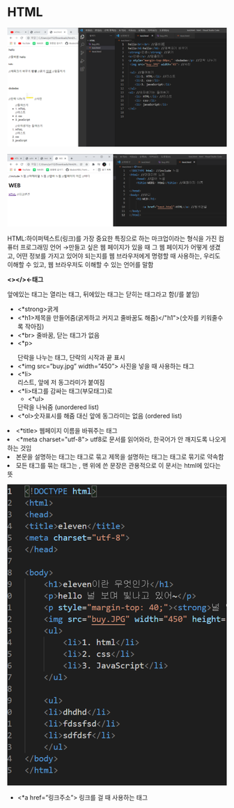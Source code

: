 # HTML

![Untitled](HTML/Untitled.png)

![Untitled](HTML/Untitled%201.png)

HTML:하이퍼텍스트(링크)를 가장 중요한 특징으로 하는 마크업이라는 형식을 가진 컴퓨터 프로그래밍 언어 →만들고 싶은 웹 페이지가 있을 때 그 웹 페이지가 어떻게 생겼고, 어떤 정보를 가지고 있어야 되는지를 웹 브라우저에게 명령할 때 사용하는, 우리도 이해할 수 있고, 웹 브라우저도 이해할 수 있는 언어를 말함

**<></>←태그** 

앞에있는 태그는 열리는 태그, 뒤에있는 태그는 닫히는 태그라고 함(/를 붙임) 

- <*strong>굵게</strong>
- <*h1>제목을 만들어줌(굵게하고 커지고 줄바꿈도 해줌)</"h1">(숫자를 키워줄수록 작아짐)
- <*br> 줄바꿈, 닫는 태그가 없음
- <*p></p>단락을 나누는 태그, 단락의 시작과 끝 표시
- <*img src=”buy.jpg” width=”450”> 사진을 넣을 때 사용하는 태그
- <*li></li> 리스트, 앞에 저 동그라미가 붙여짐
- <*li>태그를 감싸는 태그(부모태그)로
    - <*ul></ul> 단락을 나눠줌 (unordered list)
    - <*ol></ol>숫자표시를 해줌 대신 앞에 동그라미는 없음 (ordered list)
- <*title></title> 웹페이지 이름을 바꿔주는 태그
- <*meta charset="utf-8"> utf8로 문서를 읽어와라, 한국어가 안 깨지도록 나오게 하는 것임
- 본문을 설명하는 태그는 <head>태그로 묶고 제목을 설명하는 태그는 <body>태그로 묶기로 약속함
- 모든 태그를 묶는 태그는 <html>, 맨 위에 쓴 문장은 관용적으로 이 문서는 html에 있다는 뜻

![Untitled](HTML/Untitled%202.png)

- <*a href=”링크주소”></a> 링크를 걸 때 사용하는 태그

